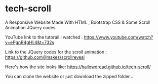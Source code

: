 # tech-scroll

A Responsive Website Made With HTML , Bootstrap CSS &amp; Some Scroll Animation JQuery codes

YouTube link to the tutorail i watched : https://www.youtube.com/watch?v=ePgnR4gHIi4&t=732s

Link to the JQuery codes for the scroll animation : https://github.com/jlmakes/scrollreveal 

Here's how the site looks like: https://hallowdread.github.io/tech-scroll/

You can clone the website or just download the zipped folder...
